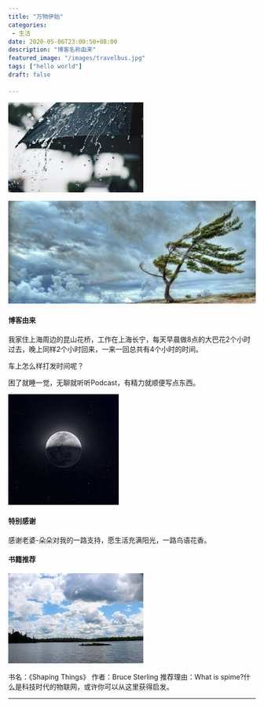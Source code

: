```yaml
---
title: "万物伊始"
categories: 
 - 生活
date: 2020-05-06T23:00:50+08:00
description: "博客名称由来"
featured_image: "/images/travelbus.jpg"
tags: ["hello world"]
draft: false

---
```


![rain777](../../static/typoraback/rain777.jpg)

![wind777](../../static/typoraback/wind777-9451200.jpg)

#### 博客由来

我家住上海周边的昆山花桥，工作在上海长宁，每天早晨做8点的大巴花2个小时过去，晚上同样2个小时回来，一来一回总共有4个小时的时间。

车上怎么样打发时间呢？

困了就睡一觉，无聊就听听Podcast，有精力就顺便写点东西。
<!--more-->

![download-1](../../static/typoraback/download-1-9451207.jpg)

#### 特别感谢

感谢老婆-朵朵对我的一路支持，愿生活充满阳光，一路鸟语花香。

#### 书籍推荐

![download-2](../../static/typoraback/download-2-9451213.jpg)

书名：《Shaping Things》 作者：Bruce Sterling
推荐理由：What is spime?什么是科技时代的物联网，或许你可以从这里获得启发。

---
